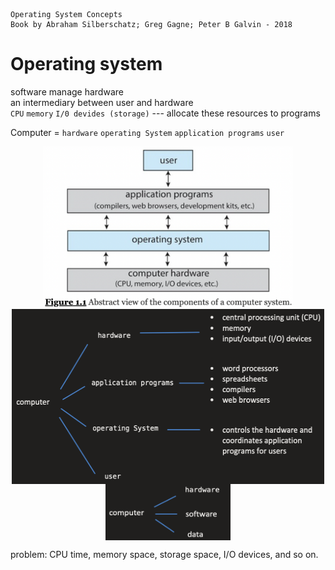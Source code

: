     Operating System Concepts
    Book by Abraham Silberschatz; Greg Gagne; Peter B Galvin - 2018

#   Operating system

software manage hardware  
an intermediary between user and hardware  
`CPU` `memory` `I/0 devides (storage)` --- allocate these resources to programs  

Computer = `hardware` `operating System` `application programs` `user`
<div  align="center" >    
<img src="ExtraFiles/PhotoFiles/OperaterSystemFigure1-1.png" width = "400" height = "260" align=center />
</div>

<div  align="center" >    
<img src="ExtraFiles/PhotoFiles/self1.2.png" width = "500" height = "280" align=center />
<img src="ExtraFiles/PhotoFiles/self1.1.png" width = "200" height = "90" align=center />
</div> 

problem: CPU time, memory space, storage space, I/O devices, and so on.






